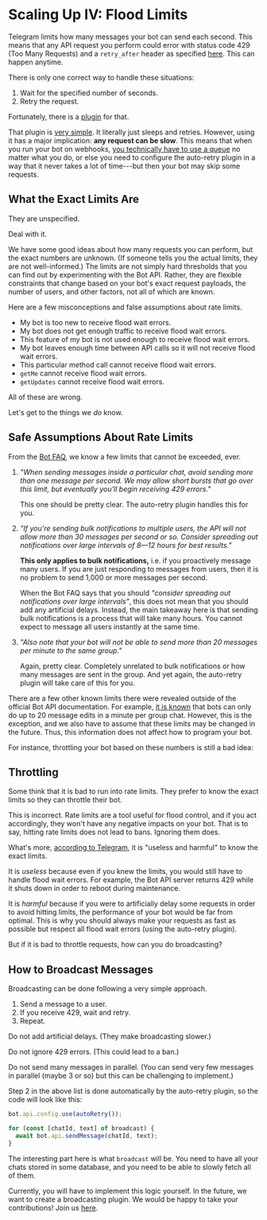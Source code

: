 # Scaling Up IV: Flood Limits

Telegram limits how many messages your bot can send each second.
This means that any API request you perform could error with status code 429 (Too Many Requests) and a `retry_after` header as specified [here](https://core.telegram.org/bots/api#responseparameters).
This can happen anytime.

There is only one correct way to handle these situations:

1. Wait for the specified number of seconds.
2. Retry the request.

Fortunately, there is a [plugin](../plugins/auto-retry) for that.

That plugin is [very simple](https://github.com/grammyjs/auto-retry/blob/main/src/mod.ts).
It literally just sleeps and retries.
However, using it has a major implication: **any request can be slow**.
This means that when you run your bot on webhooks, [you technically have to use a queue](../guide/deployment-types#ending-webhook-requests-in-time) no matter what you do, or else you need to configure the auto-retry plugin in a way that it never takes a lot of time---but then your bot may skip some requests.

## What the Exact Limits Are

They are unspecified.

Deal with it.

We have some good ideas about how many requests you can perform, but the exact numbers are unknown.
(If someone tells you the actual limits, they are not well-informed.)
The limits are not simply hard thresholds that you can find out by experimenting with the Bot API.
Rather, they are flexible constraints that change based on your bot's exact request payloads, the number of users, and other factors, not all of which are known.

Here are a few misconceptions and false assumptions about rate limits.

- My bot is too new to receive flood wait errors.
- My bot does not get enough traffic to receive flood wait errors.
- This feature of my bot is not used enough to receive flood wait errors.
- My bot leaves enough time between API calls so it will not receive flood wait errors.
- This particular method call cannot receive flood wait errors.
- `getMe` cannot receive flood wait errors.
- `getUpdates` cannot receive flood wait errors.

All of these are wrong.

Let's get to the things we _do_ know.

## Safe Assumptions About Rate Limits

From the [Bot FAQ](https://core.telegram.org/bots/faq#my-bot-is-hitting-limits-how-do-i-avoid-this), we know a few limits that cannot be exceeded, ever.

1. _"When sending messages inside a particular chat, avoid sending more than one message per second. We may allow short bursts that go over this limit, but eventually you'll begin receiving 429 errors."_

   This one should be pretty clear. The auto-retry plugin handles this for you.

2. _"If you're sending bulk notifications to multiple users, the API will not allow more than 30 messages per second or so. Consider spreading out notifications over large intervals of 8—12 hours for best results."_

   **This only applies to bulk notifications,** i.e. if you proactively message many users.
   If you are just responding to messages from users, then it is no problem to send 1,000 or more messages per second.

   When the Bot FAQ says that you should _"consider spreading out notifications over large intervals"_, this does not mean that you should add any artificial delays.
   Instead, the main takeaway here is that sending bulk notifications is a process that will take many hours.
   You cannot expect to message all users instantly at the same time.

3. _"Also note that your bot will not be able to send more than 20 messages per minute to the same group."_

   Again, pretty clear.
   Completely unrelated to bulk notifications or how many messages are sent in the group.
   And yet again, the auto-retry plugin will take care of this for you.

There are a few other known limits there were revealed outside of the official Bot API documentation.
For example, [it is known](https://t.me/tdlibchat/146123) that bots can only do up to 20 message edits in a minute per group chat.
However, this is the exception, and we also have to assume that these limits may be changed in the future.
Thus, this information does not affect how to program your bot.

For instance, throttling your bot based on these numbers is still a bad idea:

## Throttling

Some think that it is bad to run into rate limits.
They prefer to know the exact limits so they can throttle their bot.

This is incorrect.
Rate limits are a tool useful for flood control, and if you act accordingly, they won't have any negative impacts on your bot.
That is to say, hitting rate limits does not lead to bans.
Ignoring them does.

What's more, [according to Telegram](https://t.me/tdlibchat/47285), it is "useless and harmful" to know the exact limits.

It is _useless_ because even if you knew the limits, you would still have to handle flood wait errors.
For example, the Bot API server returns 429 while it shuts down in order to reboot during maintenance.

It is _harmful_ because if you were to artificially delay some requests in order to avoid hitting limits, the performance of your bot would be far from optimal.
This is why you should always make your requests as fast as possible but respect all flood wait errors (using the auto-retry plugin).

But if it is bad to throttle requests, how can you do broadcasting?

## How to Broadcast Messages

Broadcasting can be done following a very simple approach.

1. Send a message to a user.
2. If you receive 429, wait and retry.
3. Repeat.

Do not add artificial delays.
(They make broadcasting slower.)

Do not ignore 429 errors.
(This could lead to a ban.)

Do not send many messages in parallel.
(You can send very few messages in parallel (maybe 3 or so) but this can be challenging to implement.)

Step 2 in the above list is done automatically by the auto-retry plugin, so the code will look like this:

```ts
bot.api.config.use(autoRetry());

for (const [chatId, text] of broadcast) {
  await bot.api.sendMessage(chatId, text);
}
```

The interesting part here is what `broadcast` will be.
You need to have all your chats stored in some database, and you need to be able to slowly fetch all of them.

Currently, you will have to implement this logic yourself.
In the future, we want to create a broadcasting plugin.
We would be happy to take your contributions!
Join us [here](https://t.me/grammyjs).
